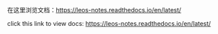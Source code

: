 在这里浏览文档：https://leos-notes.readthedocs.io/en/latest/

click this link to view docs: https://leos-notes.readthedocs.io/en/latest/
